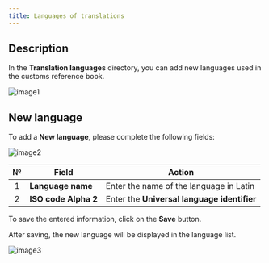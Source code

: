 ```yaml
---
title: Languages of translations
---
```


## Description

In the **Translation languages** directory, you can add new languages used in the customs reference book.

![image1](/img/en/platform/languages-of-translations/image1.png)

## New language

To add a **New language**, please complete the following fields:

![image2](/img/en/platform/languages-of-translations/image2.png)

| № | Field | Action |
| :-: | ----- | ------ |
| 1 | **Language name** | Enter the name of the language in Latin |
| 2 | **ISO code Alpha 2** | Enter the **Universal language identifier** |

To save the entered information, click on the **Save** button.

After saving, the new language will be displayed in the language list.

![image3](/img/en/platform/languages-of-translations/image3.png)